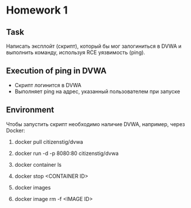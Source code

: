 # Homework 1

## Task
Написать эксплойт (скрипт), который бы мог залогиниться в DVWA и выполнить команду, используя RCE уязвимость (ping).

## Execution of ping in DVWA
- Скрипт логинится в DVWA
- Выполняет ping на адрес, указанный пользователем при запуске

## Environment
Чтобы запустить скрипт необходимо наличие DVWA, например, через Docker:

1. docker pull citizenstig/dvwa
2. docker run -d -p 8080:80 citizenstig/dvwa

3. docker container ls
4. docker stop &lt;CONTAINER ID&gt;

5. docker images
6. docker image rm -f &lt;IMAGE ID&gt;

